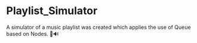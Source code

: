 # Playlist_Simulator
A simulator of a music playlist was created which applies the use of Queue based on Nodes. 🎼🔊
